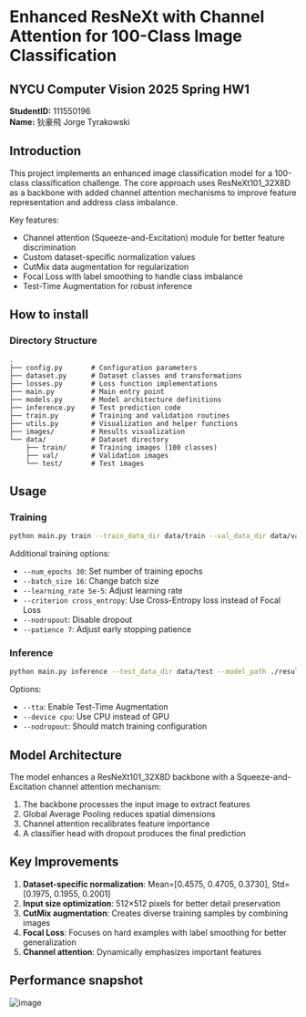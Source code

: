 # Enhanced ResNeXt with Channel Attention for 100-Class Image Classification

## NYCU Computer Vision 2025 Spring HW1
**StudentID:** 111550196  
**Name:** 狄豪飛 Jorge Tyrakowski

## Introduction

This project implements an enhanced image classification model for a 100-class classification challenge. The core approach uses ResNeXt101_32X8D as a backbone with added channel attention mechanisms to improve feature representation and address class imbalance.

Key features:
- Channel attention (Squeeze-and-Excitation) module for better feature discrimination
- Custom dataset-specific normalization values
- CutMix data augmentation for regularization
- Focal Loss with label smoothing to handle class imbalance
- Test-Time Augmentation for robust inference

## How to install

### Directory Structure

```
.
├── config.py       # Configuration parameters
├── dataset.py      # Dataset classes and transformations
├── losses.py       # Loss function implementations
├── main.py         # Main entry point
├── models.py       # Model architecture definitions
├── inference.py    # Test prediction code
├── train.py        # Training and validation routines
├── utils.py        # Visualization and helper functions
├── images/         # Results visualization
└── data/           # Dataset directory
    ├── train/      # Training images (100 classes)
    ├── val/        # Validation images
    └── test/       # Test images
```

## Usage

### Training

```bash
python main.py train --train_data_dir data/train --val_data_dir data/val --save_dir ./results --cutmix --weighted_loss
```

Additional training options:
- `--num_epochs 30`: Set number of training epochs
- `--batch_size 16`: Change batch size
- `--learning_rate 5e-5`: Adjust learning rate
- `--criterion cross_entropy`: Use Cross-Entropy loss instead of Focal Loss
- `--nodropout`: Disable dropout
- `--patience 7`: Adjust early stopping patience

### Inference

```bash
python main.py inference --test_data_dir data/test --model_path ./results/best_model.pth --save_dir ./results --tta
```

Options:
- `--tta`: Enable Test-Time Augmentation
- `--device cpu`: Use CPU instead of GPU
- `--nodropout`: Should match training configuration

## Model Architecture

The model enhances a ResNeXt101_32X8D backbone with a Squeeze-and-Excitation channel attention mechanism:

1. The backbone processes the input image to extract features
2. Global Average Pooling reduces spatial dimensions
3. Channel attention recalibrates feature importance
4. A classifier head with dropout produces the final prediction

## Key Improvements

1. **Dataset-specific normalization**: Mean=[0.4575, 0.4705, 0.3730], Std=[0.1975, 0.1955, 0.2001]
2. **Input size optimization**: 512×512 pixels for better detail preservation
3. **CutMix augmentation**: Creates diverse training samples by combining images
4. **Focal Loss**: Focuses on hard examples with label smoothing for better generalization
5. **Channel attention**: Dynamically emphasizes important features

## Performance snapshot

![image](https://github.com/user-attachments/assets/8aedce01-a0e4-4bb8-8f16-66afcd5d184d)
